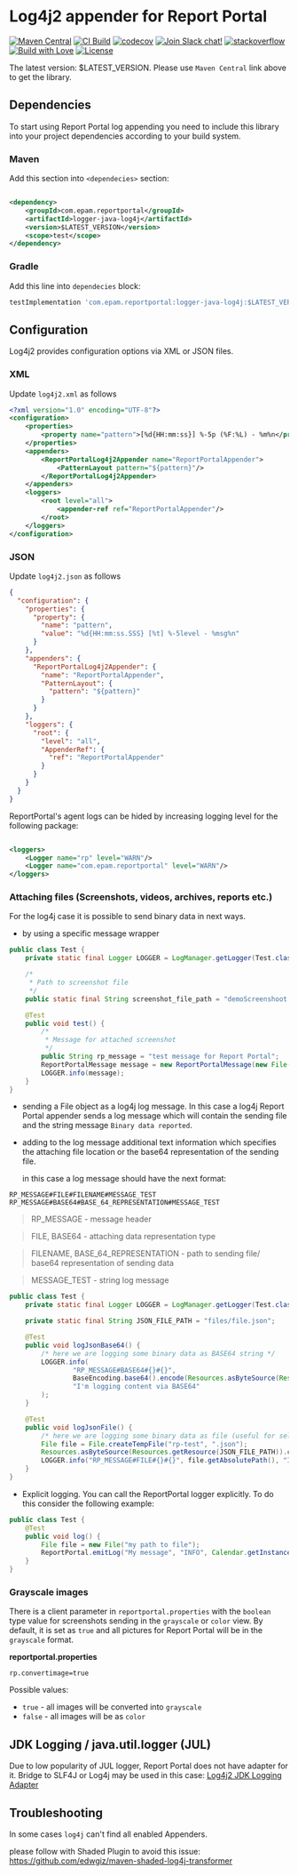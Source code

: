 # Log4j2 appender for Report Portal

[![Maven Central](https://img.shields.io/maven-central/v/com.epam.reportportal/logger-java-log4j.svg?label=Maven%20Central)](https://central.sonatype.com/artifact/com.epam.reportportal/logger-java-log4j)
[![CI Build](https://github.com/reportportal/logger-java-log4j/actions/workflows/ci.yml/badge.svg)](https://github.com/reportportal/logger-java-log4j/actions/workflows/ci.yml)
[![codecov](https://codecov.io/gh/reportportal/logger-java-log4j/branch/develop/graph/badge.svg?token=iEy7fURz1P)](https://codecov.io/gh/reportportal/logger-java-log4j)
[![Join Slack chat!](https://img.shields.io/badge/slack-join-brightgreen.svg)](https://slack.epmrpp.reportportal.io/)
[![stackoverflow](https://img.shields.io/badge/reportportal-stackoverflow-orange.svg?style=flat)](http://stackoverflow.com/questions/tagged/reportportal)
[![Build with Love](https://img.shields.io/badge/build%20with-❤%EF%B8%8F%E2%80%8D-lightgrey.svg)](http://reportportal.io?style=flat)
[![License](https://img.shields.io/badge/License-Apache%202.0-blue.svg)](https://opensource.org/licenses/Apache-2.0)

The latest version: $LATEST_VERSION. Please use `Maven Central` link above to get the library.

## Dependencies

To start using Report Portal log appending you need to include this library into your project dependencies according to
your build system.

### Maven

Add this section into `<dependecies>` section:

```xml

<dependency>
    <groupId>com.epam.reportportal</groupId>
    <artifactId>logger-java-log4j</artifactId>
    <version>$LATEST_VERSION</version>
    <scope>test</scope>
</dependency>
```

### Gradle

Add this line into `dependecies` block:

```groovy
testImplementation 'com.epam.reportportal:logger-java-log4j:$LATEST_VERSION'
```

## Configuration

Log4j2 provides configuration options via XML or JSON files.

### XML

Update `log4j2.xml` as follows

```xml
<?xml version="1.0" encoding="UTF-8"?>
<configuration>
    <properties>
        <property name="pattern">[%d{HH:mm:ss}] %-5p (%F:%L) - %m%n</property>
    </properties>
    <appenders>
        <ReportPortalLog4j2Appender name="ReportPortalAppender">
            <PatternLayout pattern="${pattern}"/>
        </ReportPortalLog4j2Appender>
    </appenders>
    <loggers>
        <root level="all">
            <appender-ref ref="ReportPortalAppender"/>
        </root>
    </loggers>
</configuration>
```    

### JSON

Update `log4j2.json` as follows

```JSON
{
  "configuration": {
    "properties": {
      "property": {
        "name": "pattern",
        "value": "%d{HH:mm:ss.SSS} [%t] %-5level - %msg%n"
      }
    },
    "appenders": {
      "ReportPortalLog4j2Appender": {
        "name": "ReportPortalAppender",
        "PatternLayout": {
          "pattern": "${pattern}"
        }
      }
    },
    "loggers": {
      "root": {
        "level": "all",
        "AppenderRef": {
          "ref": "ReportPortalAppender"
        }
      }
    }
  }
}
```

ReportPortal's agent logs can be hided by increasing logging level for the following package:

```xml

<loggers>
    <Logger name="rp" level="WARN"/>
    <Logger name="com.epam.reportportal" level="WARN"/>
</loggers>
```

### Attaching files (Screenshots, videos, archives, reports etc.)

For the log4j case it is possible to send binary data in next ways.

* by using a specific message wrapper

```java
public class Test {
	private static final Logger LOGGER = LogManager.getLogger(Test.class);

	/*
	 * Path to screenshot file
	 */
	public static final String screenshot_file_path = "demoScreenshoot.png";

	@Test
	public void test() {
		/*
		 * Message for attached screenshot
		 */
		public String rp_message = "test message for Report Portal";
		ReportPortalMessage message = new ReportPortalMessage(new File(screenshot_file_path), rp_message);
		LOGGER.info(message);
	}
}
```

* sending a File object as a log4j log message. In this case a log4j Report Portal appender sends a log message which
  will contain the sending file and the string message `Binary data reported`.

* adding to the log message additional text information which specifies the attaching file location or the base64
  representation of the sending file.

  in this case a log message should have the next format:

```
RP_MESSAGE#FILE#FILENAME#MESSAGE_TEST
RP_MESSAGE#BASE64#BASE_64_REPRESENTATION#MESSAGE_TEST
```

> RP_MESSAGE - message header

> FILE, BASE64 - attaching data representation type

> FILENAME, BASE_64_REPRESENTATION - path to sending file/ base64 representation of sending data

> MESSAGE_TEST - string log message

```java
public class Test {
	private static final Logger LOGGER = LogManager.getLogger(Test.class);

	private static final String JSON_FILE_PATH = "files/file.json";

	@Test
	public void logJsonBase64() {
		/* here we are logging some binary data as BASE64 string */
		LOGGER.info(
				"RP_MESSAGE#BASE64#{}#{}",
				BaseEncoding.base64().encode(Resources.asByteSource(Resources.getResource(JSON_FILE_PATH)).read()),
				"I'm logging content via BASE64"
		);
	}

	@Test
	public void logJsonFile() {
		/* here we are logging some binary data as file (useful for selenium) */
		File file = File.createTempFile("rp-test", ".json");
		Resources.asByteSource(Resources.getResource(JSON_FILE_PATH)).copyTo(Files.asByteSink(file));
		LOGGER.info("RP_MESSAGE#FILE#{}#{}", file.getAbsolutePath(), "I'm logging content via temp file");
	}
}
```

* Explicit logging. You can call the ReportPortal logger explicitly. To do this consider the following example:

```java
public class Test {
	@Test
	public void log() {
		File file = new File("my path to file");
		ReportPortal.emitLog("My message", "INFO", Calendar.getInstance().getTime(), file);
	}
}
```

### Grayscale images

There is a client parameter in `reportportal.properties` with the `boolean` type value for screenshots sending in
the `grayscale` or
`color` view. By default, it is set as `true` and all pictures for Report Portal will be in the `grayscale` format.

**reportportal.properties**

```properties
rp.convertimage=true
```

Possible values:

* `true` - all images will be converted into `grayscale`
* `false` - all images will be as `color`

## JDK Logging / java.util.logger (JUL)

Due to low popularity of JUL logger, Report Portal does not have adapter for it. Bridge to SLF4J or Log4j may be used in
this case:
[Log4j2 JDK Logging Adapter](https://logging.apache.org/log4j/2.0/log4j-jul/index.html)

## Troubleshooting

In some cases `log4j` can't find all enabled Appenders.

please follow with Shaded Plugin to avoid this issue:
https://github.com/edwgiz/maven-shaded-log4j-transformer
